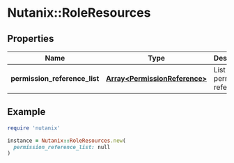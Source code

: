 # Nutanix::RoleResources

## Properties

| Name | Type | Description | Notes |
| ---- | ---- | ----------- | ----- |
| **permission_reference_list** | [**Array&lt;PermissionReference&gt;**](PermissionReference.md) | List of permission references. | [optional] |

## Example

```ruby
require 'nutanix'

instance = Nutanix::RoleResources.new(
  permission_reference_list: null
)
```

